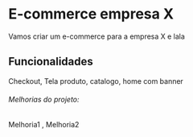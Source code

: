 # E-commerce empresa X

Vamos criar um e-commerce para a empresa X e lala


## Funcionalidades

Checkout, Tela produto, catalogo, home com banner

###### Melhorias do projeto:

Melhoria1 , Melhoria2